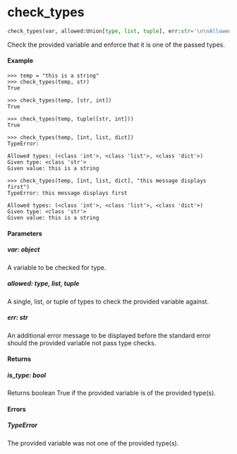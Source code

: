 <h1 id="datasetdatabase.utils.checks.check_types">check_types</h1>

```python
check_types(var, allowed:Union[type, list, tuple], err:str='\n\nAllowed types: {a}\nGiven type: {t}\nGiven value: {v}\n') -> Union[bool, TypeError]
```

Check the provided variable and enforce that it is one of the passed types.


#### Example
```
>>> temp = "this is a string"
>>> check_types(temp, str)
True

>>> check_types(temp, [str, int])
True

>>> check_types(temp, tuple([str, int]))
True

>>> check_types(temp, [int, list, dict])
TypeError:

Allowed types: (<class 'int'>, <class 'list'>, <class 'dict'>)
Given type: <class 'str'>
Given value: this is a string

>>> check_types(temp, [int, list, dict], "this message displays first")
TypeError: this message displays first

Allowed types: (<class 'int'>, <class 'list'>, <class 'dict'>)
Given type: <class 'str'>
Given value: this is a string

```


#### Parameters
##### var: object
A variable to be checked for type.

##### allowed: type, list, tuple
A single, list, or tuple of types to check the provided variable
against.

##### err: str
An additional error message to be displayed before the standard error
should the provided variable not pass type checks.


#### Returns
##### is_type: bool
Returns boolean True if the provided variable is of the provided
type(s).


#### Errors
##### TypeError
The provided variable was not one of the provided type(s).


